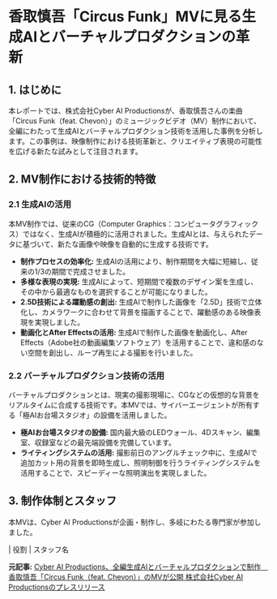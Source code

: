 # 香取慎吾「Circus Funk」MVに見る生成AIとバーチャルプロダクションの革新

## 1. はじめに

本レポートでは、株式会社Cyber AI Productionsが、香取慎吾さんの楽曲「Circus Funk（feat. Chevon）」のミュージックビデオ（MV）制作において、全編にわたって生成AIとバーチャルプロダクション技術を活用した事例を分析します。この事例は、映像制作における技術革新と、クリエイティブ表現の可能性を広げる新たな試みとして注目されます。

## 2. MV制作における技術的特徴

### 2.1 生成AIの活用

本MV制作では、従来のCG（Computer Graphics：コンピュータグラフィックス）ではなく、生成AIが積極的に活用されました。生成AIとは、与えられたデータに基づいて、新たな画像や映像を自動的に生成する技術です。

* **制作プロセスの効率化:** 生成AIの活用により、制作期間を大幅に短縮し、従来の1/3の期間で完成させました。
* **多様な表現の実現:** 生成AIによって、短期間で複数のデザイン案を生成し、その中から最適なものを選択することが可能になりました。
* **2.5D技術による躍動感の創出:** 生成AIで制作した画像を「2.5D」技術で立体化し、カメラワークに合わせて背景を描画することで、躍動感のある映像表現を実現しました。
* **動画化とAfter Effectsの活用:** 生成AIで制作した画像を動画化し、After Effects（Adobe社の動画編集ソフトウェア）を活用することで、違和感のない空間を創出し、ループ再生による撮影を行いました。

### 2.2 バーチャルプロダクション技術の活用

バーチャルプロダクションとは、現実の撮影現場に、CGなどの仮想的な背景をリアルタイムに合成する技術です。本MVでは、サイバーエージェントが所有する「極AIお台場スタジオ」の設備を活用しました。

* **極AIお台場スタジオの設備:** 国内最大級のLEDウォール、4Dスキャン、編集室、収録室などの最先端設備を完備しています。
* **ライティングシステムの活用:** 撮影前日のアングルチェック中に、生成AIで追加カット用の背景を即時生成し、照明制御を行うライティングシステムを活用することで、スピーディーな照明演出を実現しました。

## 3. 制作体制とスタッフ

本MVは、Cyber AI Productionsが企画・制作し、多岐にわたる専門家が参加しました。

| 役割 | スタッフ名 

**元記事:** [Cyber AI Productions、全編生成AIとバーチャルプロダクションで制作　香取慎吾「Circus Funk（feat. Chevon）」のMVが公開 株式会社Cyber AI Productionsのプレスリリース](https://prtimes.jp/main/html/rd/p/000000006.000150802.html)